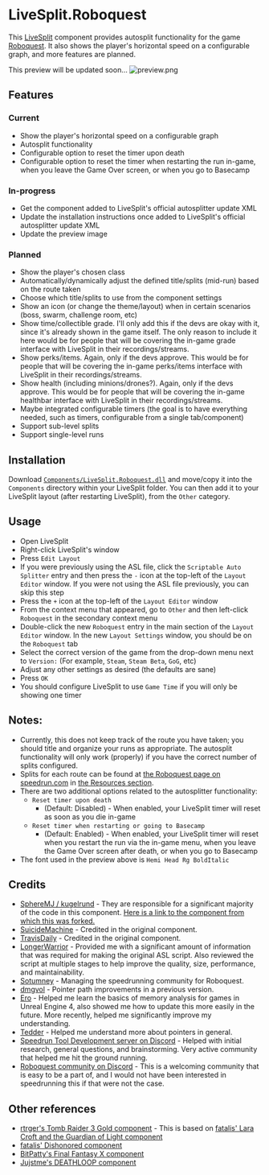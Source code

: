 # LiveSplit.Roboquest

This [LiveSplit](https://livesplit.org) component provides autosplit functionality for the game [Roboquest](https://store.steampowered.com/app/692890/Roboquest/). It also shows the player's horizontal speed on a configurable graph, and more features are planned.

This preview will be updated soon...
![preview.png](/images/preview.png)

## Features

### Current

- Show the player's horizontal speed on a configurable graph
- Autosplit functionality
- Configurable option to reset the timer upon death
- Configurable option to reset the timer when restarting the run in-game, when you leave the Game Over screen, or when you go to Basecamp

### In-progress

- Get the component added to LiveSplit's official autosplitter update XML
- Update the installation instructions once added to LiveSplit's official autosplitter update XML
- Update the preview image

### Planned

- Show the player's chosen class
- Automatically/dynamically adjust the defined title/splits (mid-run) based on the route taken
- Choose which title/splits to use from the component settings
- Show an icon (or change the theme/layout) when in certain scenarios (boss, swarm, challenge room, etc)
- Show time/collectible grade. I'll only add this if the devs are okay with it, since it's already shown in the game itself. The only reason to include it here would be for people that will be covering the in-game grade interface with LiveSplit in their recordings/streams.
- Show perks/items. Again, only if the devs approve. This would be for people that will be covering the in-game perks/items interface with LiveSplit in their recordings/streams.
- Show health (including minions/drones?). Again, only if the devs approve. This would be for people that will be covering the in-game healthbar interface with LiveSplit in their recordings/streams.
- Maybe integrated configurable timers (the goal is to have everything needed, such as timers, configurable from a single tab/component)
- Support sub-level splits
- Support single-level runs

## Installation

Download [`Components/LiveSplit.Roboquest.dll`](https://github.com/Gelmo/LiveSplit.Roboquest/raw/roboquest/Components/LiveSplit.Roboquest.dll) and move/copy it into the `Components` directory within your LiveSplit folder. You can then add it to your LiveSplit layout (after restarting LiveSplit), from the `Other` category.

## Usage

- Open LiveSplit
- Right-click LiveSplit's window
- Press `Edit Layout`
- If you were previously using the ASL file, click the `Scriptable Auto Splitter` entry and then press the `-` icon at the top-left of the `Layout Editor` window. If you were not using the ASL file previously, you can skip this step
- Press the `+` icon at the top-left of the `Layout Editor` window
- From the context menu that appeared, go to `Other` and then left-click `Roboquest` in the secondary context menu
- Double-click the new `Roboquest` entry in the main section of the `Layout Editor` window. In the new `Layout Settings` window, you should be on the `Roboquest` tab
- Select the correct version of the game from the drop-down menu next to `Version:` (For example, `Steam`, `Steam Beta`, `GoG`, etc)
- Adjust any other settings as desired (the defaults are sane)
- Press `OK`
- You should configure LiveSplit to use `Game Time` if you will only be showing one timer

## Notes:

- Currently, this does not keep track of the route you have taken; you should title and organize your runs as appropriate. The autosplit functionality will only work (properly) if you have the correct number of splits configured.
- Splits for each route can be found at [the Roboquest page on speedrun.com](https://www.speedrun.com/roboquest) in [the Resources section](https://www.speedrun.com/roboquest/resources).
- There are two additional options related to the autosplitter functionality:
  - `Reset timer upon death`
    - (Default: Disabled) - When enabled, your LiveSplit timer will reset as soon as you die in-game
  - `Reset timer when restarting or going to Basecamp`
    - (Default: Enabled) - When enabled, your LiveSplit timer will reset when you restart the run via the in-game menu, when you leave the Game Over screen after death, or when you go to Basecamp
- The font used in the preview above is `Hemi Head Rg BoldItalic`

## Credits

- [SphereMJ / kugelrund](https://www.twitch.tv/spheremj) - They are responsible for a significant majority of the code in this component. [Here is a link to the component from which this was forked.](https://github.com/kugelrund/LiveSplit.MemoryGraph)
- [SuicideMachine](https://www.twitch.tv/suicidemachine) - Credited in the original component.
- [TravisDaily](https://github.com/TravisDaily) - Credited in the original component.
- [LongerWarrior](https://github.com/LongerWarrior) - Provided me with a significant amount of information that was required for making the original ASL script. Also reviewed the script at multiple stages to help improve the quality, size, performance, and maintainability.
- [Sotumney](https://www.twitch.tv/sotumney) - Managing the speedrunning community for Roboquest.
- [dmgvol](https://github.com/Dmgvol) - Pointer path improvements in a previous version.
- [Ero](https://github.com/just-ero) - Helped me learn the basics of memory analysis for games in Unreal Engine 4, also showed me how to update this more easily in the future. More recently, helped me significantly improve my understanding.
- [Tedder](https://github.com/TheTedder) - Helped me understand more about pointers in general.
- [Speedrun Tool Development server on Discord](https://discord.gg/N6wv8pW) - Helped with initial research, general questions, and brainstorming. Very active community that helped me hit the ground running.
- [Roboquest community on Discord](https://discord.gg/roboquest) - This is a welcoming community that is easy to be a part of, and I would not have been interested in speedrunning this if that were not the case.

## Other references

- [rtrger's Tomb Raider 3 Gold component](https://github.com/rtrger/Components/tree/master/TombRaider3Gold) - This is based on [fatalis' Lara Croft and the Guardian of Light component](https://github.com/fatalis/LiveSplit.LaraCroftGoL)
- [fatalis' Dishonored component](https://github.com/fatalis/LiveSplit.Dishonored)
- [BitPatty's Final Fantasy X component](https://github.com/BitPatty/LiveSplit.FFX)
- [Jujstme's DEATHLOOP component](https://github.com/Jujstme/LiveSplit.Deathloop)
